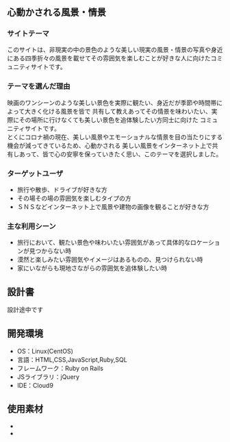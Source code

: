 # <Scenery DOKOkai>

## 心動かされる風景・情景
### サイトテーマ
このサイトは、非現実の中の景色のような美しい現実の風景・情景の写真や身近にある四季折々の風景を載せてその雰囲気を楽しむことが好きな人に向けたコミュニティサイトです。

### テーマを選んだ理由
映画のワンシーンのような美しい景色を実際に観たい、身近だが季節や時間帯によって大きく化ける風景を皆で
共有して教えあってその情景を味わいたい、実際にその場所に行けなくても美しい景色を追体験したい方同士に向けた
コミュニティサイトです。<br>
とくにコロナ禍の現在、美しい風景やエモーショナルな情景を目の当たりにする機会が減ってきているため、心動かされる
美しい風景をインターネット上で共有しあって、皆で心の安寧を保っていきたく思い、このテーマを選択しました。


### ターゲットユーザ
- 旅行や散歩、ドライブが好きな方
- その場その場の雰囲気を楽しむタイプの方
- ＳＮＳなどインターネット上で風景や建物の画像を観ることが好きな方

### 主な利用シーン
- 旅行において、観たい景色や味わいたい雰囲気があって具体的なロケーションが見つからない時
- 漠然と楽しみたい雰囲気やイメージはあるものの、見つけられない時
- 家にいながらも現地さながらの雰囲気を追体験したい時

## 設計書
設計途中です

## 開発環境
- OS：Linux(CentOS)
- 言語：HTML,CSS,JavaScript,Ruby,SQL
- フレームワーク：Ruby on Rails
- JSライブラリ：jQuery
- IDE：Cloud9

## 使用素材
-
-